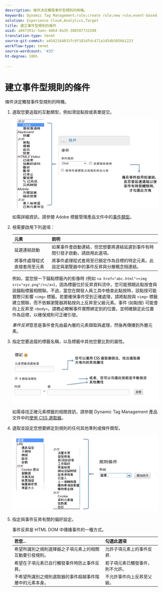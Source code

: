```yaml
---
description: 條件決定觸發事件型規則的時機。
keywords: Dynamic Tag Management;rule;create rule;new rule;event-based rule;delay link activation;apply event handler directly to element;bubbling;event bubbling
solution: Experience Cloud,Analytics,Target
title: 建立事件型規則的條件
uuid: a847391c-5aec-4d64-8a35-388587731598
translation-type: tm+mt
source-git-commit: a4542164031fc9f181dfdc471a1d54b5056b1223
workflow-type: tm+mt
source-wordcount: '433'
ht-degree: 100%

---
```



# 建立事件型規則的條件

條件決定觸發事件型規則的時機。

1. 選取您要追蹤的互動類型，例如滑鼠點按或表單提交。

   ![](assets/condition-event-based.png)

   如需詳細資訊，請參閱 Adobe 標籤管理產品文件中的[事件類型](https://docs.adobe.com/content/help/zh-Hant/dtm/using/resources/rules/t-rules-event-conditions.html)。

1. 視需要啟用下列選項：

   | 元素 | 說明 |
   |--- |--- |
   | 延遲連結啟動 | 如果事件會啟動連結，但您想要將連結延遲到事件有時間引發才啟動，請啟用此選項。 |
   | 將事件處理程式直接套用至元素 | 將事件處理程式套用至已鎖定作為目標的特定元素。此設定與瀏覽器中的事件反昇與分層概念相連結。 |

   例如，當您按一下錨點標籤內的影像時 (例如 `<a href="abc.html"><img src="xyz.png"/></a>`)，因為標籤位於反昇資料流中，您可能預期此點按會與該錨點標籤相關聯。不過，當您在開發人員工具中檢查此點按時，該點按可能實際只影響 `<img>` 標籤。若要確保事件受到正確處理，請將點按與 `<img>` 標籤建立關聯，而不依賴瀏覽器將點按向上反昇至父級元素。事件 (如點按) 可能會向上反昇至 `<body>`。請務必瞭解事件實際綁定到的位置，並明確鎖定此位置作為目標，以確保規則可正確引發。

   *事件反昇*&#x200B;意思是事件會先由最內層的元素擷取與處理，然後再傳播到外層元素。

1. 指定您要追蹤的標籤名稱，以及標籤中其他您要比對的屬性。

   ![](assets/condition-event-based2.png)

   如需尋找正確元素標籤的相關資訊，請參閱 Dynamic Tag Management 產品文件中的[使用 CSS 選取器](https://docs.adobe.com/content/help/zh-Hant/dtm/using/resources/rules/t-rules-event-conditions.html#concept_DDF500DCB8214658AEDECDE69ED1D4AF)。

1. 選取並設定您想要綁定到規則的任何其他準則或條件類型。

   ![](assets/condition-event-based3.png)

1. 指定與事件反昇有關的偏好設定。

   事件反昇是 HTML DOM 中傳播事件的一種方式。

   | 若您... | 勾選此選項 |
   |--- |--- |
   | 希望所識別之規則選擇器之子項元素上的相關互動要引發規則。 | 允許子項元素上的事件反昇. |
   | 希望在子項元素已自行觸發事件時防止事件反昇。 | 若子項元素已觸發事件，則不允許。 |
   | 不希望所識別之規則選取器的事件超越事件階層中的元素本身。 | 不允許事件向上反昇至父級。 |
